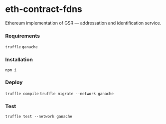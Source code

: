 # eth-contract-fdns
Ethereum implementation of GSR — addressation and identification service.

### Requirements
`truffle`
`ganache`

### Installation
`npm i`

### Deploy
`truffle compile`
`truffle migrate --network ganache`

### Test
`truffle test --network ganache`